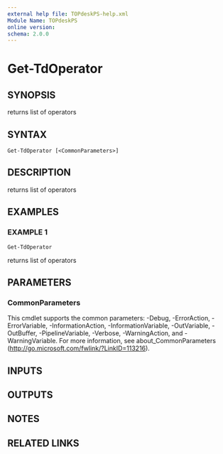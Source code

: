 ```yaml
---
external help file: TOPdeskPS-help.xml
Module Name: TOPdeskPS
online version:
schema: 2.0.0
---
```


# Get-TdOperator

## SYNOPSIS
returns list of operators

## SYNTAX

```
Get-TdOperator [<CommonParameters>]
```

## DESCRIPTION
returns list of operators

## EXAMPLES

### EXAMPLE 1
```
Get-TdOperator
```

returns list of operators

## PARAMETERS

### CommonParameters
This cmdlet supports the common parameters: -Debug, -ErrorAction, -ErrorVariable, -InformationAction, -InformationVariable, -OutVariable, -OutBuffer, -PipelineVariable, -Verbose, -WarningAction, and -WarningVariable.
For more information, see about_CommonParameters (http://go.microsoft.com/fwlink/?LinkID=113216).

## INPUTS

## OUTPUTS

## NOTES

## RELATED LINKS
